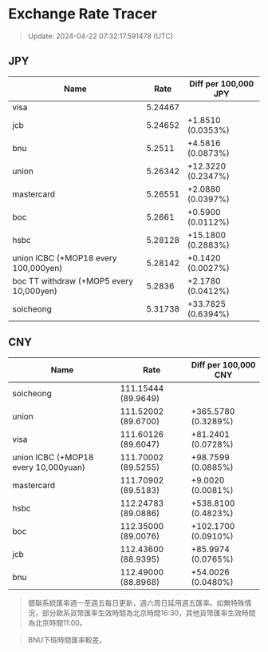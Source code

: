 # Exchange Rate Tracer

> Update: 2024-04-22 07:32:17.591478 (UTC)

## JPY

| Name                                    |    Rate | Diff per 100,000 JPY   |
|-----------------------------------------|---------|------------------------|
| visa                                    | 5.24467 |                        |
| jcb                                     | 5.24652 | +1.8510 (0.0353%)      |
| bnu                                     | 5.2511  | +4.5816 (0.0873%)      |
| union                                   | 5.26342 | +12.3220 (0.2347%)     |
| mastercard                              | 5.26551 | +2.0880 (0.0397%)      |
| boc                                     | 5.2661  | +0.5900 (0.0112%)      |
| hsbc                                    | 5.28128 | +15.1800 (0.2883%)     |
| union ICBC (+MOP18 every 100,000yen)    | 5.28142 | +0.1420 (0.0027%)      |
| boc TT withdraw (+MOP5 every 10,000yen) | 5.2836  | +2.1780 (0.0412%)      |
| soicheong                               | 5.31738 | +33.7825 (0.6394%)     |

## CNY

| Name                                 | Rate                | Diff per 100,000 CNY   |
|--------------------------------------|---------------------|------------------------|
| soicheong                            | 111.15444	(89.9649) |                        |
| union                                | 111.52002	(89.6700) | +365.5780 (0.3289%)    |
| visa                                 | 111.60126	(89.6047) | +81.2401 (0.0728%)     |
| union ICBC (+MOP18 every 10,000yuan) | 111.70002	(89.5255) | +98.7599 (0.0885%)     |
| mastercard                           | 111.70902	(89.5183) | +9.0020 (0.0081%)      |
| hsbc                                 | 112.24783	(89.0886) | +538.8100 (0.4823%)    |
| boc                                  | 112.35000	(89.0076) | +102.1700 (0.0910%)    |
| jcb                                  | 112.43600	(88.9395) | +85.9974 (0.0765%)     |
| bnu                                  | 112.49000	(88.8968) | +54.0026 (0.0480%)     |


> 銀聯系統匯率週一至週五每日更新，週六周日延用週五匯率。如無特殊情況，部分歐系貨幣匯率生效時間為北京時間16:30，其他貨幣匯率生效時間為北京時間11:00。

> BNU下班時間匯率較差。

